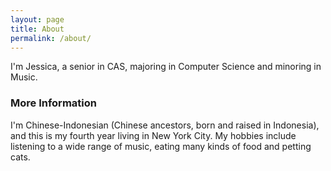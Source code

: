 ```yaml
---
layout: page
title: About
permalink: /about/
---
```


I'm Jessica, a senior in CAS, majoring in Computer Science and minoring in Music. 

### More Information

I'm Chinese-Indonesian (Chinese ancestors, born and raised in Indonesia), and this is my fourth year living in New York City.
My hobbies include listening to a wide range of music, eating many kinds of food and petting cats.

